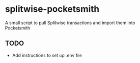 # splitwise-pocketsmith
A small script to pull Splitwise transactions and import them into Pocketsmith

## TODO
* Add instructions to set up .env file
